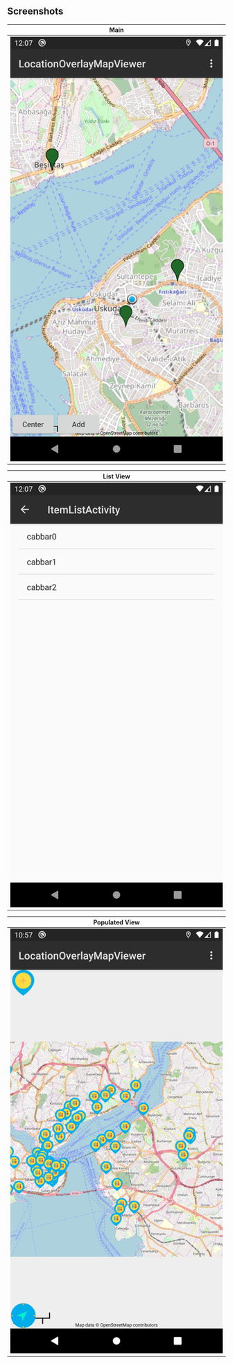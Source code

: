 ## Screenshots

| Main       |
| ------------- |
|<img src="docs/images/main.png" width="1000">|

| List View       |
| ------------- |
|![Desktop](docs/images/list.png)|


| Populated View       |
| ------------- |
|![Desktop](docs/images/populated.png)|
